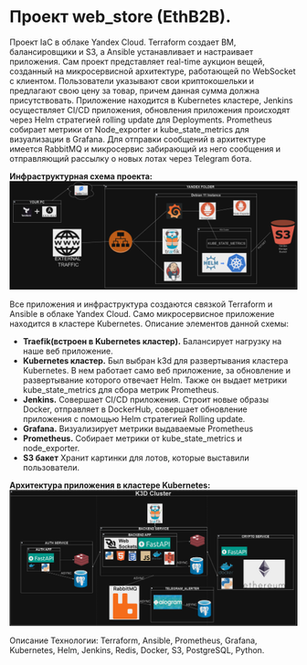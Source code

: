 <h1>Проект web_store (EthB2B).</h1>
Проект IaC в облаке Yandex Cloud. 
Terraform создает ВМ, балансировщики и S3, а Ansible устанавливает и настраивает приложения.
Сам проект представляет real-time аукцион вещей, созданный на микросервисной архитектуре, работающей по WebSocket с клиентом.
Пользователи указывают свои криптокошельки и предлагают свою цену за товар, причем данная сумма должна присутствовать.
Приложение находится в Kubernetes кластере, Jenkins осуществляет CI/CD приложения, обновления приложения происходят через Helm стратегией rolling update для Deployments.
Prometheus собирает метрики от Node_exporter и kube_state_metrics для визуализации в Grafana.
Для отправки сообщений в архитектуре имеется RabbitMQ и микросервис забирающий из него сообщения и отправляющий рассылку о новых лотах через Telegram бота.

<b>Инфраструктурная схема проекта:</b>
<img src="readme-pics/1.png"/>

Все приложения и инфраструктура создаются связкой Terraform и Ansible в облаке Yandex Cloud. Само микросервисное приложение находится в кластере Kubernetes.
Описание элементов данной схемы:
 - <b>Traefik(встроен в Kubernetes кластер).</b> Балансирует нагрузку на наше веб приложение.
 - <b>Kubernetes кластер.</b> Был выбран k3d для развертывания кластера Kubernetes. В нем работает само веб приложение, за обновление и развертывание которого отвечает Helm. Также он выдает метрики kube_state_metrics для сбора метрик Prometheus.
 - <b>Jenkins.</b> Совершает CI/CD приложения. Строит новые образы Docker, отправляет в DockerHub, совершает обновление приложения с помощью Helm стратегией Rolling update.
 - <b>Grafana.</b> Визуализирует метрики выдаваемые Prometheus
 - <b>Prometheus.</b> Собирает метрики от kube_state_metrics и node_exporter.
 - <b>S3 бакет</b> Хранит картинки для лотов, которые выставили пользователи.

<b>Архитектура приложения в кластере Kubernetes:</b>
<img src="readme-pics/2.png"/>

Описание 
Технологии: Terraform, Ansible, Prometheus, Grafana, Kubernetes, Helm, Jenkins, Redis, Docker, S3, PostgreSQL, Python.
